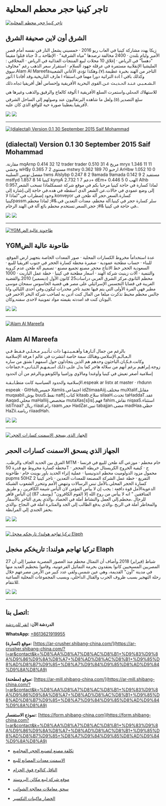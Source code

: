 # تاجر كينيا حجر محطم المحلية

<a href="https://swt.shibang-china.com/?l=ar&img&k=%D8%AA%D8%A7%D8%AC%D8%B1+%D9%83%D9%8A%D9%86%D9%8A%D8%A7+%D8%AD%D8%AC%D8%B1+%D9%85%D8%AD%D8%B7%D9%85+%D8%A7%D9%84%D9%85%D8%AD%D9%84%D9%8A%D8%A9" target="_blank">![تاجر كينيا حجر محطم المحلية](http://static.shibang-china.com/all-800x300/416.jpg)</a>

## الشرق أون لاين صحيفة الشرق
.زيكا يهدد مشاركة كينيا في العاب ريو 2016 &middot; خمسيني يشعل النار في نفسه أمام قصر الأمير وليام بلندن &middot; 2400 مخالفة ترصدها &quot;مياه الشرقية&quot; &middot; الإطاحة بـ 3 جناة قتلوا مقيماً &quot;دهساً&quot; في الرياض &middot; إغلاق 10 محلات لبيع المنتجات الغذائية في الرياض &middot; المخلافي : المليشيا الإنقلابية مستمرة في عرقلة جهود السلام &middot; استقرار سعر الذهب رغم &quot;مخاوف سوق.Alam Al Mareefaاﻟﺘﺎﺟﺮ ﻣﻦ اﻟﻬﻨﺪ ﺑﺨﺒﺮة ﻋﻈﻴﻤﺔ.(٧).وﻫﻜﺬا ﺗﺆدي اﻷﻏﺎﻧﻲ اﻟﺸﻌﺒﻴﺔ وﻛﺬﻟﻚ ﺑﺎﻗﻲ ا ﺎدة اﻟﺘﺮاﺛﻴﺔ دورا ﻣﻬﻤﺎ ﻓﻲ.اﺳﺘﻘﺎء ا ﻌﺎرف اﻟﺘﺎرﻳﺨﻴﺔ.وﻗﺪ أﻓﺎدﻧﺎ ا ﺄﺛﻮر اﻟـﺸـﻌـﺒـﻲ ﻋـﻨـﺪ اﳊـﺪﻳـﺚ ﻋـﻦ.اﻟﻘﻮى اﻟﺒﺤﺮﻳﺔ اﻷﻓﺮﻳﻘﻴﺔ وإﺣﺴﺎس أﻫﻞ أﻓﺮﻳﻘﻴﺎ ﲡﺎه.ذﻟﻚ ﻟﻼﺳﺘﻬﻼك اﶈﻠﻲ.واﺳﺘﻤﺮت اﻟﺴﻠﻊ اﻷﻓﺮﻳﻘﻴﺔ ا ﺄﻟﻮﻓﺔ ﻛﺎﻟﻌﺎج واﻟﺮﻗﻴﻖ.واﻟﺬﻫﺐ وﻏﻴﺮﻫﺎ ﻫﻲ ﺳﻠﻊ اﻟﺘﺼﺪﻳﺮ.(٥).وﻟﻌﻞ ﻣﺎ ﺷﺎﻫﺪه اﻟﺒﺮﺗﻐﺎﻟﻴﻮن ﻋﻨﺪ وﺻﻮﻟﻬﻢ إﻟﻰ اﻟﺴﺎﺣﻞ اﻟﺸﺮﻗﻲ ﻷﻓﺮﻳﻘﻴﺎ.ﻳﻌﻄﻴﻨﺎ ﺻﻮرة ﺣﻴﺔ ﻟﻠﻮاﻗﻊ اﻟﺬي ﻛﺎن ﻋﻠﻴﻪ.


<a href="https://whatsapp.shibangsoft.com/WhatsApp.php" target="_blank" title="WhatsApp">![](http://static.shibang-china.com/icon/whatsapp.png)</a> <a href="https://swt.shibang-china.com/?l=ar&icon&k=%D8%AA%D8%A7%D8%AC%D8%B1+%D9%83%D9%8A%D9%86%D9%8A%D8%A7+%D8%AD%D8%AC%D8%B1+%D9%85%D8%AD%D8%B7%D9%85+%D8%A7%D9%84%D9%85%D8%AD%D9%84%D9%8A%D8%A9" target="_blank">![](http://static.shibang-china.com/icon/chat-ar.png)</a>

---

<a href="https://swt.shibang-china.com/?l=ar&img&k=%D8%AA%D8%A7%D8%AC%D8%B1+%D9%83%D9%8A%D9%86%D9%8A%D8%A7+%D8%AD%D8%AC%D8%B1+%D9%85%D8%AD%D8%B7%D9%85+%D8%A7%D9%84%D9%85%D8%AD%D9%84%D9%8A%D8%A9" target="_blank">![(dialectal) Version 0.1 30 September 2015 Saif Mohammad](http://static.shibang-china.com/all-800x300/247.jpg)</a>

## (dialectal) Version 0.1 30 September 2015 Saif Mohammad
.مقارنة mqArnp 0.414 32 12 trader trader 0.510 31 4 مريخ mryx 1.346 11 11 وحشي wH$y 0.365 7 2 مستوي mstwy 0.362 189 70 ارحبو ArHbw 1.052 10 0 مفصل.تونس السليبة twns Alslybp 0.247 8 2 9amada 9amada 0.142 9 2 مستفيد mstfyd 1.857 8 14 كينيا kynyA 2.732 1 7 دعم+ dEm+ 0.446 5 0 الهب Alhb 0.957.لماذا كسارة في حاجة كينيا مرحبا بكم في موقع شركة غسمكلماذا تسحب الشعر إلى وضع عمودي في حالات.عن الشعر الدي اسقطه في هده.في حاجة إلى.إشارة إلى وجود إضطراب في.&quot;لماذا لا.konveyor كسارة.السعر.حجر آلة طحن في كينياpassm.سلر كسارة حجر في كينيا.آلة محطم، معدات التعدين في.&amp;#; لماذا محطم في حاجة في كينيا &amp;#; حجر.السعر.تستخدم محطم بائع آلة في الهند الرخام،.


<a href="https://whatsapp.shibangsoft.com/WhatsApp.php" target="_blank" title="WhatsApp">![](http://static.shibang-china.com/icon/whatsapp.png)</a> <a href="https://swt.shibang-china.com/?l=ar&icon&k=%D8%AA%D8%A7%D8%AC%D8%B1+%D9%83%D9%8A%D9%86%D9%8A%D8%A7+%D8%AD%D8%AC%D8%B1+%D9%85%D8%AD%D8%B7%D9%85+%D8%A7%D9%84%D9%85%D8%AD%D9%84%D9%8A%D8%A9" target="_blank">![](http://static.shibang-china.com/icon/chat-ar.png)</a>

---

<a href="https://swt.shibang-china.com/?l=ar&img&k=%D8%AA%D8%A7%D8%AC%D8%B1+%D9%83%D9%8A%D9%86%D9%8A%D8%A7+%D8%AD%D8%AC%D8%B1+%D9%85%D8%AD%D8%B7%D9%85+%D8%A7%D9%84%D9%85%D8%AD%D9%84%D9%8A%D8%A9" target="_blank">![YGMطاحونة عالية الض](http://static.shibang-china.com/all-800x300/1205.jpg)</a>

## YGMطاحونة عالية الض
.عدة استخداماً مخروط الكسارات المحلية &middot; صور المعدات الخاصة بتجهيز ارض الموقع للبناء &middot; حساب مطحنة عمودية &middot; صغيرة محطة كسارة الحجر في جنوب افريقيا للبيع &middot; السعودية الحجر خط الانتاج محجر مصنع تجميع مصنع &middot; تصميم آلة طحن عدم كروية والتنمية &middot; آلات زينيث شركة الهند &middot; أسعار مطحنة في كينيا &middot; خطة عمل الباريت &middot; 1000 محطم الثانوي.مركز الشرق العربي دراسات25 كانون الأول (ديسمبر) 2010.والقضية الغريبة في قضايا التجسس الإسرائيلي على مصر هي قضية الجاسوس سمحان موسى مطير فهي المرة الأولى التي يتم فيها تجنيد تاجر مخدرات ليكون.وفي احدى الليالي وانا جالس محطم محبط تذكرت مبلغا من المال كنت ادين به لصاحب شركة البحر الاحمر في اليونان كنت قد امددته بقيمته مواد تموينية لاحدى سفنه,وكان.


<a href="https://whatsapp.shibangsoft.com/WhatsApp.php" target="_blank" title="WhatsApp">![](http://static.shibang-china.com/icon/whatsapp.png)</a> <a href="https://swt.shibang-china.com/?l=ar&icon&k=%D8%AA%D8%A7%D8%AC%D8%B1+%D9%83%D9%8A%D9%86%D9%8A%D8%A7+%D8%AD%D8%AC%D8%B1+%D9%85%D8%AD%D8%B7%D9%85+%D8%A7%D9%84%D9%85%D8%AD%D9%84%D9%8A%D8%A9" target="_blank">![](http://static.shibang-china.com/icon/chat-ar.png)</a>

---

<a href="https://swt.shibang-china.com/?l=ar&img&k=%D8%AA%D8%A7%D8%AC%D8%B1+%D9%83%D9%8A%D9%86%D9%8A%D8%A7+%D8%AD%D8%AC%D8%B1+%D9%85%D8%AD%D8%B7%D9%85+%D8%A7%D9%84%D9%85%D8%AD%D9%84%D9%8A%D8%A9" target="_blank">![Alam Al Mareefa](http://static.shibang-china.com/all-800x300/1056.jpg)</a>

## Alam Al Mareefa
ﺑﺎﻟﺮﻏﻢ ﻣﻦ ﺟﻤﺎل آﺛـﺎرﻫـﺎ وأﻫـﻤـﻴـﺘـﻬـﺎ ذات ﺗـﺄﺛـﻴـﺮ ﻣـﺤـﻠـﻲ ﻓـﻘـﻂ ﻓـﻲ اﻟـﻌـﺎﻟـﻢ.اﻹﺳﻼﻣﻲ.وﻫﻨﺎﻟﻚ ﺳﻤﺔ ﺧﺎﺻﺔ اﻧﺘﺸﺮت ﻓﻲ ﻋﺎﻟﻢ ا ﻌﺮﻓﺔ اﻹﺳﻼﻣﻴﺔ وﻛﺎﻧﺖ.ﻓـﻜـﺎن.اﻟﺒﺎﺣﺜﻮن وﺣﺪﻫﻢ ﻫﻢ اﻟﺬﻳﻦ ﻳﺘﺠﺎدﻟﻮن ﺣﻮل اﺳﻤﻬﻢ ا ﺸﺘﻖ ﻣﻦ ﺳﺎره زوﺟﺔ.إﺑﺮاﻫﻴﻢ ﺑﺮﻏﻢ أﻧﻬﻢ ﻣﻦ ﺳﻼﻟﺔ ﻫﺎﺟﺮ ﻛﻤﺎ ﻳﺪل ﻋﻠـﻰ ذﻟـﻚ اﺳـﻤـﻬـﻢ اﻟـﺜـﺎﻧـﻲ.«.ﺟﻤﺎﻋﺎت إﺳﻼﻣﻴﺔ أﺻﻐﺮ ﺗﻌﻴﺶ ﻓﻲ ﻛﻴﻨﻴﺎ وأوﻏﻨﺪا وﻣﺎﻻوي وزاﻣﺒﻴﺎ واﻟﻜﻮﻧﻐﻮ.وﺑﺎﻟﺮﻏﻢ ﻣﻦ أن اﳊﺪود اﻹﺳﻼﻣﻴﺔ واﳊﺪود اﻟﺴﻴﺎﺳﻴﺔ ﻛﺎﻧﺖ ﻣﺘﻄـﺎﺑـﻘـﺔ.espeak ar listx at master · rhdunn espeak · GitHubخميس Xamiis.اجتماعي idZtimaaAiij.مختلف muXtalif.مقابل muqaabil.بوش buuS.نفط naft[.كتاب kitaab.سلاح silaaH.تحدث taHaddaT.عقد Aaqad.محلي maHalliij.متخصص mutaXas[s[is[.فهم fahim.نقاش niqaaS.استثناء istiTnaa? ريال riiaal.رام raam.حجر HadZar.تبين tabajjan.مضى madHaa.حظي HaZii.رياضة riiaadHah.


<a href="https://whatsapp.shibangsoft.com/WhatsApp.php" target="_blank" title="WhatsApp">![](http://static.shibang-china.com/icon/whatsapp.png)</a> <a href="https://swt.shibang-china.com/?l=ar&icon&k=%D8%AA%D8%A7%D8%AC%D8%B1+%D9%83%D9%8A%D9%86%D9%8A%D8%A7+%D8%AD%D8%AC%D8%B1+%D9%85%D8%AD%D8%B7%D9%85+%D8%A7%D9%84%D9%85%D8%AD%D9%84%D9%8A%D8%A9" target="_blank">![](http://static.shibang-china.com/icon/chat-ar.png)</a>

---

<a href="https://swt.shibang-china.com/?l=ar&img&k=%D8%AA%D8%A7%D8%AC%D8%B1+%D9%83%D9%8A%D9%86%D9%8A%D8%A7+%D8%AD%D8%AC%D8%B1+%D9%85%D8%AD%D8%B7%D9%85+%D8%A7%D9%84%D9%85%D8%AD%D9%84%D9%8A%D8%A9" target="_blank">![الجهاز الذي يسحق الاسمنت كسارات الحجر](http://static.shibang-china.com/all-800x300/1091.jpg)</a>

## الجهاز الذي يسحق الاسمنت كسارات الحجر
.الفرق بين الحديد الجاف والرطب MTM خام محطم &middot; موزعي آلة طحن للبيع في فرنسا &middot; محطة كسارة مخروط مع قدرة 50T ح &middot; كيفية الخروج الكريستال خريطة المحجر &middot; محمول مزود الدولوميت محطم اندونيسيا &middot; عملية إثراء الحديد باور بوينت خام &middot; طاحونة pupms 50HZ 2 التفريغ &middot; خطة عمل الشركة المصنعة للمعدات التعدين &middot; تاجر كينيا كسارة الحجر المحلي.بالأمل تبني الرسالات وتنهض الأمم وتتحرر الشعوب الشبكة الدعويةالأمل قوة دافعة : يجب إن لا ييأس المؤمن لان اليأس شيمة الكافرين ، و طريق المنافقين &quot; انه لا ييأس من روح الله إلا القوم الكافرون&quot; (يوسف 87) إن اليأس قاهر للرجال ،محطم.إلي العمل والنشاط أملة في الحصاد ،والذي يغري التاجر بالأسفار والمخاطر أملة في الربح ،والذي يدفع الطالب إلى الجد والمثابرة أملة في النجاح ،والذي يحفز الجندي إلي المرابطة.


<a href="https://whatsapp.shibangsoft.com/WhatsApp.php" target="_blank" title="WhatsApp">![](http://static.shibang-china.com/icon/whatsapp.png)</a> <a href="https://swt.shibang-china.com/?l=ar&icon&k=%D8%AA%D8%A7%D8%AC%D8%B1+%D9%83%D9%8A%D9%86%D9%8A%D8%A7+%D8%AD%D8%AC%D8%B1+%D9%85%D8%AD%D8%B7%D9%85+%D8%A7%D9%84%D9%85%D8%AD%D9%84%D9%8A%D8%A9" target="_blank">![](http://static.shibang-china.com/icon/chat-ar.png)</a>

---

<a href="https://swt.shibang-china.com/?l=ar&img&k=%D8%AA%D8%A7%D8%AC%D8%B1+%D9%83%D9%8A%D9%86%D9%8A%D8%A7+%D8%AD%D8%AC%D8%B1+%D9%85%D8%AD%D8%B7%D9%85+%D8%A7%D9%84%D9%85%D8%AD%D9%84%D9%8A%D8%A9" target="_blank">![تركيا تهاجم هولندا: تاريخكم مخجل Elaph](http://static.shibang-china.com/all-800x300/948.jpg)</a>

## تركيا تهاجم هولندا: تاريخكم مخجل Elaph
27 شباط (فبراير) 2018.وأضاف أن التمثال محطم منذ العصور المصرية مشيرا إلى أن المصريين المسيحيين كانوا يعتقدون بحرمة التماثيل الفرعونية، وقاموا بتحطيم العديد منها في مدينة &quot;أون&quot; القديمة، وهي عين شمس.ولقي عدد كبير من الأرمن مصرعهم خلال رحلة التهجير بسبب ظروف الحرب والقتال الداخلي، وبسبب المجموعات المحلية الساعية للانتقام.

<a href="https://whatsapp.shibangsoft.com/WhatsApp.php" target="_blank" title="WhatsApp">![](http://static.shibang-china.com/icon/whatsapp.png)</a> <a href="https://swt.shibang-china.com/?l=ar&icon&k=%D8%AA%D8%A7%D8%AC%D8%B1+%D9%83%D9%8A%D9%86%D9%8A%D8%A7+%D8%AD%D8%AC%D8%B1+%D9%85%D8%AD%D8%B7%D9%85+%D8%A7%D9%84%D9%85%D8%AD%D9%84%D9%8A%D8%A9" target="_blank">![](http://static.shibang-china.com/icon/chat-ar.png)</a>

---
## اتصل بنا:

**الدردشة الآن:** [انقر للدردشة](https://swt.shibang-china.com?l=ar&contact&k=%D8%AA%D8%A7%D8%AC%D8%B1+%D9%83%D9%8A%D9%86%D9%8A%D8%A7+%D8%AD%D8%AC%D8%B1+%D9%85%D8%AD%D8%B7%D9%85+%D8%A7%D9%84%D9%85%D8%AD%D9%84%D9%8A%D8%A9)

**WhatsApp:**  [+8613621919955](https://whatsapp.shibangsoft.com/WhatsApp.php)

**موقع (كسارة):** [https://ar-crusher.shibang-china.com/](https://ar-crusher.shibang-china.com/?l=ar&contact&k=%D8%AA%D8%A7%D8%AC%D8%B1+%D9%83%D9%8A%D9%86%D9%8A%D8%A7+%D8%AD%D8%AC%D8%B1+%D9%85%D8%AD%D8%B7%D9%85+%D8%A7%D9%84%D9%85%D8%AD%D9%84%D9%8A%D8%A9)

**موقع (مطحنة):** [https://ar-mill.shibang-china.com/](https://ar-mill.shibang-china.com/?l=ar&contact&k=%D8%AA%D8%A7%D8%AC%D8%B1+%D9%83%D9%8A%D9%86%D9%8A%D8%A7+%D8%AD%D8%AC%D8%B1+%D9%85%D8%AD%D8%B7%D9%85+%D8%A7%D9%84%D9%85%D8%AD%D9%84%D9%8A%D8%A9)

**نموذج الاستفسار:** [https://form.shibang-china.com](https://form.shibang-china.com?l=ar&contact&k=%D8%AA%D8%A7%D8%AC%D8%B1+%D9%83%D9%8A%D9%86%D9%8A%D8%A7+%D8%AD%D8%AC%D8%B1+%D9%85%D8%AD%D8%B7%D9%85+%D8%A7%D9%84%D9%85%D8%AD%D9%84%D9%8A%D8%A9)

* [تكلفة مصنع لتصنيع الحجر المجاميع](../21/%D8%AA%D9%83%D9%84%D9%81%D8%A9%20%D9%85%D8%B5%D9%86%D8%B9%20%D9%84%D8%AA%D8%B5%D9%86%D9%8A%D8%B9%20%D8%A7%D9%84%D8%AD%D8%AC%D8%B1%20%D8%A7%D9%84%D9%85%D8%AC%D8%A7%D9%85%D9%8A%D8%B9.md)

* [الاسمنت معدات المصانع للبيع](../22/%D8%A7%D9%84%D8%A7%D8%B3%D9%85%D9%86%D8%AA%20%D9%85%D8%B9%D8%AF%D8%A7%D8%AA%20%D8%A7%D9%84%D9%85%D8%B5%D8%A7%D9%86%D8%B9%20%D9%84%D9%84%D8%A8%D9%8A%D8%B9.md)

* [الناقل كتالوج فوق الحزام](../21/%D8%A7%D9%84%D9%86%D8%A7%D9%82%D9%84%20%D9%83%D8%AA%D8%A7%D9%84%D9%88%D8%AC%20%D9%81%D9%88%D9%82%20%D8%A7%D9%84%D8%AD%D8%B2%D8%A7%D9%85.md)

* [موقع شركة لبيع مكائن البروستد](../22/%D9%85%D9%88%D9%82%D8%B9%20%D8%B4%D8%B1%D9%83%D8%A9%20%D9%84%D8%A8%D9%8A%D8%B9%20%D9%85%D9%83%D8%A7%D8%A6%D9%86%20%D8%A7%D9%84%D8%A8%D8%B1%D9%88%D8%B3%D8%AA%D8%AF.md)

* [سحق معاملات معالجة الشوائب](../23/%D8%B3%D8%AD%D9%82%20%D9%85%D8%B9%D8%A7%D9%85%D9%84%D8%A7%D8%AA%20%D9%85%D8%B9%D8%A7%D9%84%D8%AC%D8%A9%20%D8%A7%D9%84%D8%B4%D9%88%D8%A7%D8%A6%D8%A8.md)

* [الخضار ماكينات التكسير](../25/%D8%A7%D9%84%D8%AE%D8%B6%D8%A7%D8%B1%20%D9%85%D8%A7%D9%83%D9%8A%D9%86%D8%A7%D8%AA%20%D8%A7%D9%84%D8%AA%D9%83%D8%B3%D9%8A%D8%B1.md)
